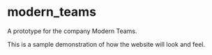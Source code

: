 # modern_teams
A prototype for the company Modern Teams.

This is a sample demonstration of how the website will look and feel.


